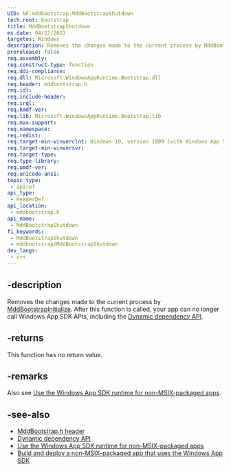 ```yaml
---
UID: NF:mddbootstrap.MddBootstrapShutdown
tech.root: bootstrap
title: MddBootstrapShutdown
ms.date: 04/22/2022
targetos: Windows
description: Removes the changes made to the current process by MddBootstrapInitialize. After this function is called, your app can no longer call Windows App SDK APIs.
prerelease: false
req.assembly: 
req.construct-type: function
req.ddi-compliance: 
req.dll: Microsoft.WindowsAppRuntime.Bootstrap.dll
req.header: mddbootstrap.h
req.idl: 
req.include-header: 
req.irql: 
req.kmdf-ver: 
req.lib: Microsoft.WindowsAppRuntime.Bootstrap.lib
req.max-support: 
req.namespace: 
req.redist: 
req.target-min-winverclnt: Windows 10, version 1809 (with Windows App SDK 1.0 Preview 1 or later)
req.target-min-winversvr: 
req.target-type: 
req.type-library: 
req.umdf-ver: 
req.unicode-ansi: 
topic_type:
 - apiref
api_type:
 - HeaderDef
api_location:
 - mddbootstrap.h
api_name:
 - MddBootstrapShutdown
f1_keywords:
 - MddBootstrapShutdown
 - mddbootstrap/MddBootstrapShutdown
dev_langs:
 - c++
---
```


## -description

Removes the changes made to the current process by [MddBootstrapInitialize](nf-mddbootstrap-mddbootstrapinitialize.md). After this function is called, your app can no longer call Windows App SDK APIs, including the [Dynamic dependency API](../_dynamicdependency/index.md).

## -returns

This function has no return value.

## -remarks

Also see [Use the Windows App SDK runtime for non-MSIX-packaged apps](/windows/apps/windows-app-sdk/use-windows-app-sdk-run-time).

## -see-also

* [MddBootstrap.h header](/windows/windows-app-sdk/api/win32/mddbootstrap/)
* [Dynamic dependency API](../_dynamicdependency/index.md)
* [Use the Windows App SDK runtime for non-MSIX-packaged apps](/windows/apps/windows-app-sdk/use-windows-app-sdk-run-time)
* [Build and deploy a non-MSIX-packaged app that uses the Windows App SDK](/windows/apps/windows-app-sdk/tutorial-unpackaged-deployment)
